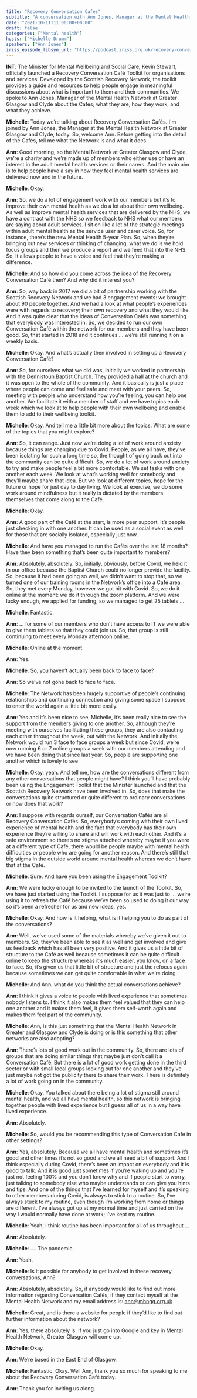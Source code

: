 ```yaml
---
title: "Recovery Conversation Cafes"
subtitle: "A conversation with Ann Jones, Manager at the Mental Health Network, Greater Glasgow and Clyde"
date: "2021-10-11T11:00:00+00:00"
draft: false
categories: ["Mental health"]
hosts: ["Michelle Drumm"]
speakers: ["Ann Jones"]
iriss_episode_libsyn_url: "https://podcast.iriss.org.uk/recovery-conversation-cafs"
---
```


**INT**: The Minister for Mental Wellbeing and Social Care, Kevin Stewart, officially launched a Recovery Conversation Café Toolkit for organisations and services. Developed by the Scottish Recovery Network, the toolkit provides a guide and resources to help people engage in meaningful discussions about what is important to them and their communities. We spoke to Ann Jones, Manager of the Mental Health Network at Greater Glasgow and Clyde about the Cafés; what they are, how they work, and what they achieve.

**Michelle**: Today we’re talking about Recovery Conversation Cafés. I'm joined by Ann Jones, the Manager at the Mental Health Network at Greater Glasgow and Clyde, today. So, welcome Ann. Before getting into the detail of the Cafés, tell me what the Network is and what it does.

**Ann**: Good morning, so the Mental Network at Greater Glasgow and Clyde, we’re a charity and we’re made up of members who either use or have an interest in the adult mental health services or their carers. And the main aim is to help people have a say in how they feel mental health services are delivered now and in the future.

**Michelle**: Okay.

**Ann**: So, we do a lot of engagement work with our members but it’s to improve their own mental health as we do a lot about their own wellbeing. As well as improve mental health services that are delivered by the NHS, we have a contract with the NHS so we feedback to NHS what our members are saying about adult services. I sit on like a lot of the strategic meetings within adult mental health as the service user and carer voice. So, for instance, there’s the new Mental Health 5-year Plan. So, when they’re bringing out new services or thinking of changing, what we do is we hold focus groups and then we produce a report and we feed that into the NHS. So, it allows people to have a voice and feel that they’re making a difference.

**Michelle**: And so how did you come across the idea of the Recovery Conversation Café then? And why did it interest you?

**Ann**: So, way back in 2017 we did a bit of partnership working with the Scottish Recovery Network and we had 3 engagement events: we brought about 90 people together. And we had a look at what people’s experiences were with regards to recovery; their own recovery and what they would like. And it was quite clear that the ideas of Conversation Cafés was something that everybody was interested in. So, we decided to run our own Conversation Café within the network for our members and they have been good. So, that started in 2018 and it continues … we’re still running it on a weekly basis.

**Michelle**: Okay. And what’s actually then involved in setting up a Recovery Conversation Café?

**Ann**: So, for ourselves what we did was, initially we worked in partnership with the Dennistoun Baptist Church. They provided a hall at the church and it was open to the whole of the community. And it basically is just a place where people can come and feel safe and meet with your peers. So, meeting with people who understand how you’re feeling, you can help one another. We facilitate it with a member of staff and we have topics each week which we look at to help people with their own wellbeing and enable them to add to their wellbeing toolkit. 

**Michelle**: Okay. And tell me a little bit more about the topics. What are some of the topics that you might explore?

**Ann**: So, it can range. Just now we’re doing a lot of work around anxiety because things are changing due to Covid. People, as we all have, they’ve been isolating for such a long time so, the thought of going back out into the community can be quite difficult. So, we do a lot of work around anxiety to try and make people feel a bit more comfortable. We set tasks with one another each week. We look at what’s working well for somebody and they’ll maybe share that idea. But we look at different topics, hope for the future or hope for just day to day living. We look at exercise, we do some work around mindfulness but it really is dictated by the members themselves that come along to the Café.

**Michelle**: Okay.

**Ann**: A good part of the Café at the start, is more peer support. It’s people just checking in with one another. It can be used as a social event as well for those that are socially isolated, especially just now. 

**Michelle**: And have you managed to run the Cafés over the last 18 months? Have they been something that’s been quite important to members?

**Ann**: Absolutely, absolutely. So, initially, obviously, before Covid, we held it in our office because the Baptist Church could no longer provide the facility. So, because it had been going so well, we didn’t want to stop that, so we turned one of our training rooms in the Network’s office into a Café area. So, they met every Monday, however we got hit with Covid. So, we do it online at the moment: we do it through the zoom platform. And we were lucky enough, we applied for funding, so we managed to get 25 tablets …

**Michelle**: Fantastic.

**Ann**: … for some of our members who don’t have access to IT we were able to give them tablets so that they could join us. So, that group is still continuing to meet every Monday afternoon online.

**Michelle**: Online at the moment. 

**Ann**: Yes.

**Michelle**: So, you haven’t actually been back to face to face?

**Ann**: So we’ve not gone back to face to face.

**Michelle**: The Network has been hugely supportive of people’s continuing relationships and continuing connection and giving some space I suppose to enter the world again a little bit more easily.

**Ann**: Yes and it’s been nice to see, Michelle, it’s been really nice to see the support from the members giving to one another. So, although they’re meeting with ourselves facilitating these groups, they are also contacting each other throughout the week, out with the Network. And initially the Network would run 3 face to face groups a week but since Covid, we’re now running 6 or 7 online groups a week with our members attending and we have been doing that since last year. So, people are supporting one another which is lovely to see

**Michelle**: Okay, yeah. And tell me, how are the conversations different from any other conversations that people might have? I think you’ll have probably been using the Engagement Toolkit that the Minister launched and that the Scottish Recovery Network have been involved in. So, does that make the conversations quite structured or quite different to ordinary conversations or how does that work?

**Ann**: I suppose with regards ourself, our Conversation Cafés are all Recovery Conversation Cafés. So, everybody’s coming with their own lived experience of mental health and the fact that everybody has their own experience they’re willing to share and will work with each other. And it’s a safe environment so there’s no stigma attached whereby maybe if you were at a different type of Café, there would be people maybe with mental health difficulties or people who are going for another reason. And there’s still that big stigma in the outside world around mental health whereas we don’t have that at the Café. 

**Michelle**: Sure. And have you been using the Engagement Toolkit?

**Ann**: We were lucky enough to be invited to the launch of the Toolkit. So, we have just started using the Toolkit. I suppose for us it was just to … we’re using it to refresh the Café because we’ve been so used to doing it our way so it’s been a refresher for us and new ideas, yes.

**Michelle**: Okay. And how is it helping, what is it helping you to do as part of the conversations?

**Ann**: Well, we’ve used some of the materials whereby we’ve given it out to members. So, they’ve been able to see it as well and get involved and give us feedback which has all been very positive. And it gives us a little bit of structure to the Café as well because sometimes it can be quite difficult online to keep the structure whereas it’s much easier, you know, on a face to face. So, it’s given us that little bit of structure and just the refocus again because sometimes we can get quite comfortable in what we’re doing.

**Michelle**: And Ann, what do you think the actual conversations achieve?

**Ann**: I think it gives a voice to people with lived experience that sometimes nobody listens to. I think it also makes them feel valued that they can help one another and it makes them feel, it gives them self-worth again and makes them feel part of the community. 

**Michelle**: Ann, is this just something that the Mental Health Network in Greater and Glasgow and Clyde is doing or is this something that other networks are also adopting?

**Ann**: There’s lots of good work out in the community. So, there are lots of groups that are doing similar things that maybe just don’t call it a Conversation Café. But there is a lot of good work getting done in the third sector or with small local groups looking out for one another and they’ve just maybe not got the publicity there to share their work. There is definitely a lot of work going on in the community.

**Michelle**: Okay. You talked about there being a lot of stigma still around mental health, and we all have mental health, so this network is bringing together people with lived experience but I guess all of us in a way have lived experience.

**Ann**: Absolutely.

**Michelle**: So, would you be recommending this type of Conversation Café in other settings?

**Ann**: Yes, absolutely. Because we all have mental health and sometimes it’s good and other times it’s not so good and we all need a bit of support. And I think especially during Covid, there’s been an impact on everybody and it is good to talk. And it is good just sometimes if you’re waking up and you’re just not feeling 100% and you don’t know why and if people start to worry, just talking to somebody else who maybe understands or can give you hints and tips. And one of the things that I’ve learned for myself and it’s speaking to other members during Covid, is always to stick to a routine. So, I’ve always stuck to my routine, even though I’m working from home or things are different. I’ve always got up at my normal time and just carried on the way I would normally have done at work; I’ve kept my routine.

**Michelle**: Yeah, I think routine has been important for all of us throughout …

**Ann**: Absolutely.

**Michelle**: …. The pandemic. 

**Ann**: Yeah.

**Michelle**: Is it possible for anybody to get involved in these recovery conversations, Ann?

**Ann**: Absolutely, absolutely. So, if anybody would like to find out more information regarding Conversation Cafés, if they contact myself at the Mental Health Network and my email address is: [ann@mhngg.org.uk](mailto:ann@mhngg.org.uk)

**Michelle**: Great, and is there a website for people if they’d like to find out further information about the network?

**Ann**: Yes, there absolutely is. If you just go into Google and key in Mental Health Network, Greater Glasgow will come up.

**Michelle**: Okay.

**Ann**: We’re based in the East End of Glasgow.

**Michelle**: Fantastic. Okay. Well Ann, thank you so much for speaking to me about the Recovery Conversation Café today.

**Ann**: Thank you for inviting us along.
